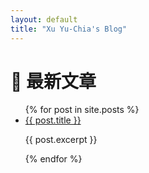 ```yaml
---
layout: default
title: "Xu Yu-Chia's Blog"
---
```

# 📝 最新文章

<ul>
  {% for post in site.posts %}
    <li>
      <a href="{{ post.url | relative_url }}">{{ post.title }}</a>
      <p>{{ post.excerpt }}</p>
    </li>
  {% endfor %}
</ul>

